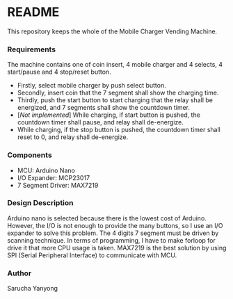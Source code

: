 # README #

This repository keeps the whole of the Mobile Charger Vending Machine.

### Requirements ###
The machine contains one of coin insert, 4 mobile charger and 4 selects, 4 start/pause and 4 stop/reset button.

* Firstly, select mobile charger by push select button. 
* Secondly, insert coin that the 7 segment shall show the charging time.
* Thirdly, push the start button to start charging that the relay shall be energized, and 7 segments shall show the countdown timer.
* [*Not implemented*] While charging, if start button is pushed, the countdown timer shall pause, and relay shall de-energize.
* While charging, if the stop button is pushed, the countdown timer shall reset to 0, and relay shall de-energize.

### Components ###
* MCU: Arduino Nano
* I/O Expander: MCP23017
* 7 Segment Driver: MAX7219

### Design Description ###
Arduino nano is selected because there is the lowest cost of Arduino. However, the I/O is not enough to provide the many buttons, so I use an I/O expander to solve this problem. The 4 digits 7 segment must be driven by scanning technique. In terms of programming, I have to make forloop for drive it that more CPU usage is taken. MAX7219 is the best solution by using SPI (Serial Peripheral Interface) to communicate with MCU.

### Author 
Sarucha Yanyong